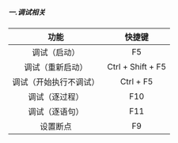 ##### 一.调试相关

|          功能          |      快捷键       |
| :--------------------: | :---------------: |
|      调试（启动）      |        F5         |
|    调试（重新启动）    | Ctrl + Shift + F5 |
| 调试（开始执行不调试） |     Ctrl + F5     |
|     调试（逐过程）     |        F10        |
|     调试（逐语句）     |        F11        |
|        设置断点        |        F9         |


